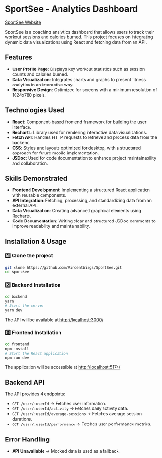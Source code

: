 # SportSee - Analytics Dashboard  

[SportSee Website](https://sportsee-front-rust.vercel.app/)  

SportSee is a coaching analytics dashboard that allows users to track their workout sessions and calories burned. This project focuses on integrating dynamic data visualizations using React and fetching data from an API.  

## Features  

- **User Profile Page**: Displays key workout statistics such as session counts and calories burned.  
- **Data Visualization**: Integrates charts and graphs to present fitness analytics in an interactive way.  
- **Responsive Design**: Optimized for screens with a minimum resolution of 1024x780 pixels.  

## Technologies Used  

- **React**: Component-based frontend framework for building the user interface.  
- **Recharts**: Library used for rendering interactive data visualizations.  
- **Fetch API**: Handles HTTP requests to retrieve and process data from the backend.  
- **CSS**: Styles and layouts optimized for desktop, with a structured approach for future mobile implementation.  
- **JSDoc**: Used for code documentation to enhance project maintainability and collaboration.  

## Skills Demonstrated  

- **Frontend Development**: Implementing a structured React application with reusable components.  
- **API Integration**: Fetching, processing, and standardizing data from an external API.  
- **Data Visualization**: Creating advanced graphical elements using Recharts.  
- **Code Documentation**: Writing clear and structured JSDoc comments to improve readability and maintainability.  

## Installation & Usage  

### 1️⃣ Clone the project  
```bash  
git clone https://github.com/VincentWings/SportSee.git  
cd SportSee  
```  

### 2️⃣ Backend Installation  
```bash  
cd backend  
yarn
# Start the server  
yarn dev  
```  
The API will be available at [http://localhost:3000/](http://localhost:3000/)

### 3️⃣ Frontend Installation  
```bash  
cd frontend  
npm install  
# Start the React application  
npm run dev  
```  
The application will be accessible at [http://localhost:5174/](http://localhost:5174/)

## Backend API  

The API provides 4 endpoints:  

- `GET /user/:userId` → Fetches user information.  
- `GET /user/:userId/activity` → Fetches daily activity data.  
- `GET /user/:userId/average-sessions` → Fetches average session durations.  
- `GET /user/:userId/performance` → Fetches user performance metrics.  

## Error Handling  
- **API Unavailable** → Mocked data is used as a fallback. 
